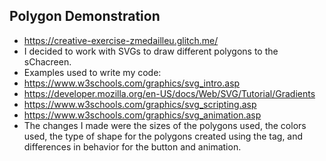 ## Polygon Demonstration
- https://creative-exercise-zmedailleu.glitch.me/
- I decided to work with SVGs to draw different polygons to the sChacreen.
- Examples used to write my code:
- https://www.w3schools.com/graphics/svg_intro.asp
- https://developer.mozilla.org/en-US/docs/Web/SVG/Tutorial/Gradients
- https://www.w3schools.com/graphics/svg_scripting.asp
- https://www.w3schools.com/graphics/svg_animation.asp
- The changes I made were the sizes of the polygons used, the colors used, the type of shape for the polygons created using the <polygon> tag, and differences in behavior for the button and animation.